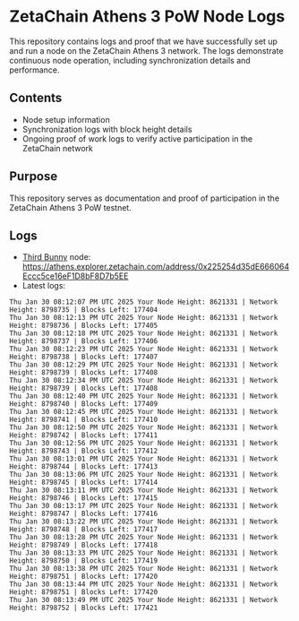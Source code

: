 # ZetaChain Athens 3 PoW Node Logs
This repository contains logs and proof that we have successfully set up and run a node on the ZetaChain Athens 3 network. The logs demonstrate continuous node operation, including synchronization details and performance.

## Contents
- Node setup information
- Synchronization logs with block height details
- Ongoing proof of work logs to verify active participation in the ZetaChain network

## Purpose
This repository serves as documentation and proof of participation in the ZetaChain Athens 3 PoW testnet.

## Logs

- [Third Bunny](https://thirdbunny.xyz/) node: https://athens.explorer.zetachain.com/address/0x225254d35dE666064Eccc5ce16eF1D8bF8D7b5EE
- Latest logs:
```
Thu Jan 30 08:12:07 PM UTC 2025 Your Node Height: 8621331 | Network Height: 8798735 | Blocks Left: 177404
Thu Jan 30 08:12:13 PM UTC 2025 Your Node Height: 8621331 | Network Height: 8798736 | Blocks Left: 177405
Thu Jan 30 08:12:18 PM UTC 2025 Your Node Height: 8621331 | Network Height: 8798737 | Blocks Left: 177406
Thu Jan 30 08:12:23 PM UTC 2025 Your Node Height: 8621331 | Network Height: 8798738 | Blocks Left: 177407
Thu Jan 30 08:12:29 PM UTC 2025 Your Node Height: 8621331 | Network Height: 8798739 | Blocks Left: 177408
Thu Jan 30 08:12:34 PM UTC 2025 Your Node Height: 8621331 | Network Height: 8798739 | Blocks Left: 177408
Thu Jan 30 08:12:40 PM UTC 2025 Your Node Height: 8621331 | Network Height: 8798740 | Blocks Left: 177409
Thu Jan 30 08:12:45 PM UTC 2025 Your Node Height: 8621331 | Network Height: 8798741 | Blocks Left: 177410
Thu Jan 30 08:12:50 PM UTC 2025 Your Node Height: 8621331 | Network Height: 8798742 | Blocks Left: 177411
Thu Jan 30 08:12:56 PM UTC 2025 Your Node Height: 8621331 | Network Height: 8798743 | Blocks Left: 177412
Thu Jan 30 08:13:01 PM UTC 2025 Your Node Height: 8621331 | Network Height: 8798744 | Blocks Left: 177413
Thu Jan 30 08:13:06 PM UTC 2025 Your Node Height: 8621331 | Network Height: 8798745 | Blocks Left: 177414
Thu Jan 30 08:13:11 PM UTC 2025 Your Node Height: 8621331 | Network Height: 8798746 | Blocks Left: 177415
Thu Jan 30 08:13:17 PM UTC 2025 Your Node Height: 8621331 | Network Height: 8798747 | Blocks Left: 177416
Thu Jan 30 08:13:22 PM UTC 2025 Your Node Height: 8621331 | Network Height: 8798748 | Blocks Left: 177417
Thu Jan 30 08:13:28 PM UTC 2025 Your Node Height: 8621331 | Network Height: 8798749 | Blocks Left: 177418
Thu Jan 30 08:13:33 PM UTC 2025 Your Node Height: 8621331 | Network Height: 8798750 | Blocks Left: 177419
Thu Jan 30 08:13:38 PM UTC 2025 Your Node Height: 8621331 | Network Height: 8798751 | Blocks Left: 177420
Thu Jan 30 08:13:44 PM UTC 2025 Your Node Height: 8621331 | Network Height: 8798751 | Blocks Left: 177420
Thu Jan 30 08:13:49 PM UTC 2025 Your Node Height: 8621331 | Network Height: 8798752 | Blocks Left: 177421
```
